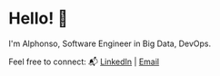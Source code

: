# Hello! 👋

I'm Alphonso, Software Engineer in Big Data, DevOps.

Feel free to connect: 📬 [LinkedIn](https://www.linkedin.com/in/alphonsowoodbury/) | [Email](mailto:alphonso.woodbury@icloud.com)
